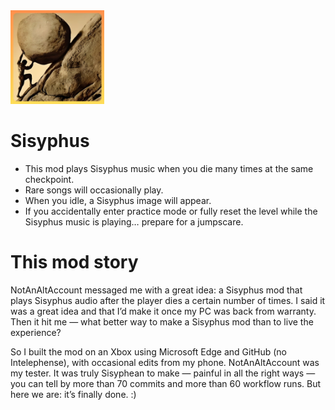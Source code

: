 <img src="logo.png" width="150" alt="the mod's logo" />

# Sisyphus

- This mod plays Sisyphus music when you die many times at the same checkpoint.
- Rare songs will occasionally play.
- When you idle, a Sisyphus image will appear.
- If you accidentally enter practice mode or fully reset the level while the Sisyphus music is playing… prepare for a jumpscare.

# This mod story

NotAnAltAccount messaged me with a great idea: a Sisyphus mod that plays Sisyphus audio after the player dies a certain number of times. I said it was a great idea and that I’d make it once my PC was back from warranty. Then it hit me — what better way to make a Sisyphus mod than to live the experience?

So I built the mod on an Xbox using Microsoft Edge and GitHub (no Intelephense), with occasional edits from my phone. NotAnAltAccount was my tester. It was truly Sisyphean to make — painful in all the right ways — you can tell by more than 70 commits and more than 60 workflow runs. But here we are: it’s finally done. :)
